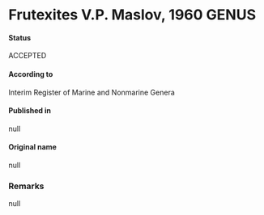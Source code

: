 Frutexites V.P. Maslov, 1960 GENUS
=======

#### Status
ACCEPTED

#### According to
Interim Register of Marine and Nonmarine Genera

#### Published in
null

#### Original name
null

### Remarks
null